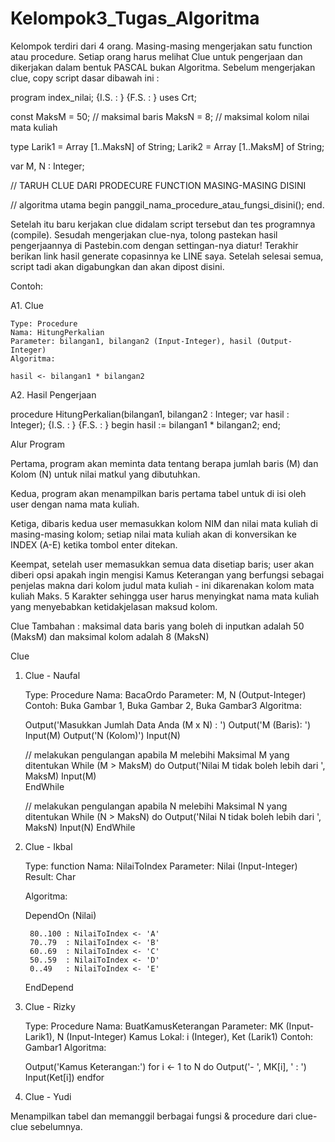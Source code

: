 # Kelompok3_Tugas_Algoritma


Kelompok terdiri dari 4 orang. Masing-masing mengerjakan satu function atau procedure. Setiap orang harus melihat Clue untuk pengerjaan dan dikerjakan dalam bentuk PASCAL bukan Algoritma. Sebelum mengerjakan clue, copy script dasar dibawah ini :

program index_nilai;
{I.S. : }
{F.S. : }
uses Crt;

const
    MaksM = 50; // maksimal baris
    MaksN = 8; // maksimal kolom nilai mata kuliah

type
    Larik1 = Array [1..MaksN] of String;
    Larik2 = Array [1..MaksM] of String;

var
    M, N : Integer;

// TARUH CLUE DARI PRODECURE FUNCTION MASING-MASING DISINI

// algoritma utama
begin
    panggil_nama_procedure_atau_fungsi_disini();
end.


Setelah itu baru kerjakan clue didalam script tersebut dan tes programnya (compile). Sesudah mengerjakan clue-nya, tolong pastekan hasil pengerjaannya di Pastebin.com dengan settingan-nya diatur! Terakhir berikan link hasil generate copasinnya ke LINE saya. Setelah selesai semua, script tadi akan digabungkan dan akan dipost disini.

Contoh:

A1. Clue

    Type: Procedure
    Nama: HitungPerkalian
    Parameter: bilangan1, bilangan2 (Input-Integer), hasil (Output-Integer)
    Algoritma:

    hasil <- bilangan1 * bilangan2

A2. Hasil Pengerjaan

procedure HitungPerkalian(bilangan1, bilangan2 : Integer; var hasil : Integer);
{I.S. : }
{F.S. : }
begin
    hasil := bilangan1 * bilangan2;
end;

Alur Program

Pertama, program akan meminta data tentang berapa jumlah baris (M) dan Kolom (N) untuk nilai matkul yang dibutuhkan. 

Kedua, program akan menampilkan baris pertama tabel untuk di isi oleh user dengan nama mata kuliah. 

Ketiga, dibaris kedua user memasukkan kolom NIM dan nilai mata kuliah di masing-masing kolom; setiap nilai mata kuliah akan di konversikan ke INDEX (A-E) ketika tombol enter ditekan. 

Keempat, setelah user memasukkan semua data disetiap baris; user akan diberi opsi apakah ingin mengisi Kamus Keterangan yang berfungsi sebagai penjelas makna dari kolom judul mata kuliah - ini dikarenakan kolom mata kuliah Maks. 5 Karakter sehingga user harus menyingkat nama mata kuliah yang menyebabkan ketidakjelasan maksud kolom.

Clue Tambahan : maksimal data baris yang boleh di inputkan adalah 50 (MaksM) dan maksimal kolom adalah 8 (MaksN)

Clue
1. Clue - Naufal

    Type: Procedure
    Nama: BacaOrdo
    Parameter: M, N (Output-Integer)
    Contoh: Buka Gambar 1, Buka Gambar 2, Buka Gambar3
    Algoritma:

    Output('Masukkan Jumlah Data Anda (M x N) : ')
    Output('M (Baris): ')
    Input(M)
    Output('N (Kolom)')
    Input(N)

    // melakukan pengulangan apabila M melebihi Maksimal M yang ditentukan
    While (M > MaksM) do
        Output('Nilai M tidak boleh lebih dari ', MaksM)
        Input(M)    
    EndWhile

    // melakukan pengulangan apabila N melebihi Maksimal N yang ditentukan
    While (N > MaksN) do
        Output('Nilai N tidak boleh lebih dari ', MaksN)
        Input(N)
    EndWhile
    
2. Clue - Ikbal

    Type: function
    Nama: NilaiToIndex
    Parameter: Nilai (Input-Integer)
    Result: Char
    
    Algoritma:

    DependOn (Nilai)
    
        80..100 : NilaiToIndex <- 'A'
        70..79  : NilaiToIndex <- 'B'
        60..69  : NilaiToIndex <- 'C'
        50..59  : NilaiToIndex <- 'D'
        0..49   : NilaiToIndex <- 'E'
        
    EndDepend

3. Clue - Rizky

    Type: Procedure
    Nama: BuatKamusKeterangan
    Parameter: MK (Input-Larik1), N (Input-Integer)
    Kamus Lokal: i (Integer), Ket (Larik1)
    Contoh: Gambar1
    Algoritma:

    Output('Kamus Keterangan:')
    for i <- 1 to N do
        Output('- ', MK[i], ' : ')
        Input(Ket[i])
    endfor

4. Clue - Yudi

Menampilkan tabel dan memanggil berbagai fungsi & procedure dari clue-clue sebelumnya.
